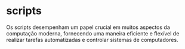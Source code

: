# scripts
Os scripts desempenham um papel crucial em muitos aspectos da computação moderna, fornecendo uma maneira eficiente e flexível de realizar tarefas automatizadas e controlar sistemas de computadores.
